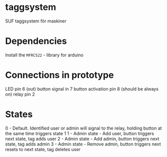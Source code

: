 # taggsystem
SUF taggsystem för maskiner

# Dependencies
Install the `MFRC522` - library for arduino

# Connections in prototype

LED pin 6 (out)
button signal in 7
button activation pin 8 (should be always on)
relay pin 2


# States

0 - Default. Identified user or admin will signal to the relay, holding button at the same time triggers state 1
1 - Admin state - Add user, button triggers next state, tag adds user
2 - Admin state - Add admin, button triggers next state, tag adds admin
3 - Admin state - Remove admin, button triggers next resets to next state, tag deletes user
